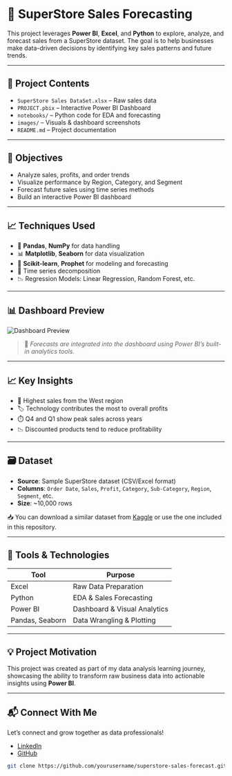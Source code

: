 # 🛒 SuperStore Sales Forecasting

This project leverages **Power BI**, **Excel**, and **Python** to explore, analyze, and forecast sales from a SuperStore dataset. The goal is to help businesses make data-driven decisions by identifying key sales patterns and future trends.

---

## 📁 Project Contents

- `SuperStore Sales DataSet.xlsx` – Raw sales data
- `PROJECT.pbix` – Interactive Power BI Dashboard
- `notebooks/` – Python code for EDA and forecasting
- `images/` – Visuals & dashboard screenshots
- `README.md` – Project documentation

---

## 🎯 Objectives

- Analyze sales, profits, and order trends
- Visualize performance by Region, Category, and Segment
- Forecast future sales using time series methods
- Build an interactive Power BI dashboard

---

## 📈 Techniques Used

- 🐼 **Pandas**, **NumPy** for data handling  
- 📊 **Matplotlib**, **Seaborn** for data visualization  
- 🤖 **Scikit-learn**, **Prophet** for modeling and forecasting  
- 🧮 Time series decomposition  
- 📉 Regression Models: Linear Regression, Random Forest, etc.  

---


## 📊 Dashboard Preview

![Dashboard Preview](images/dashboard_sample.png)

> 📎 *Forecasts are integrated into the dashboard using Power BI’s built-in analytics tools.*

---

## 📈 Key Insights

- 📍 Highest sales from the West region  
- 🏷️ Technology contributes the most to overall profits  
- ⏱️ Q4 and Q1 show peak sales across years  
- 📉 Discounted products tend to reduce profitability

---


## 🗃️ Dataset

- **Source**: Sample SuperStore dataset (CSV/Excel format)  
- **Columns**: `Order Date`, `Sales`, `Profit`, `Category`, `Sub-Category`, `Region`, `Segment`, etc.  
- **Size**: ~10,000 rows  

📥 You can download a similar dataset from [Kaggle](https://www.kaggle.com/) or use the one included in this repository.

---

## 🧰 Tools & Technologies

| Tool         | Purpose                       |
|--------------|-------------------------------|
| Excel        | Raw Data Preparation          |
| Python       | EDA & Sales Forecasting       |
| Power BI     | Dashboard & Visual Analytics  |
| Pandas, Seaborn | Data Wrangling & Plotting |

---

## 💡 Project Motivation

This project was created as part of my data analysis learning journey, showcasing the ability to transform raw business data into actionable insights using **Power BI**.

---

## 📬 Connect With Me

Let’s connect and grow together as data professionals!

- [LinkedIn](https://www.linkedin.com/in/chaitalimali/)  
- [GitHub](https://github.com/Chaitali-mali/SuperStore-Sales-Forecast)
   
```bash
git clone https://github.com/yourusername/superstore-sales-forecast.git
